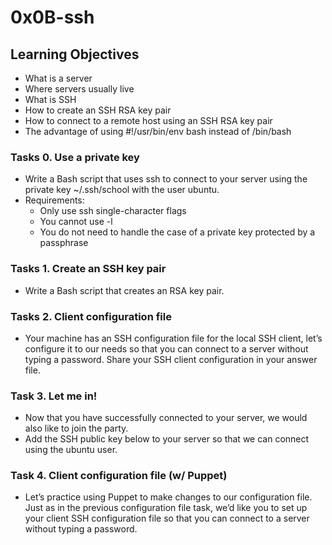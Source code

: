# 0x0B-ssh  
## Learning Objectives  
- What is a server  
- Where servers usually live  
- What is SSH  
- How to create an SSH RSA key pair  
- How to connect to a remote host using an SSH RSA key pair  
- The advantage of using #!/usr/bin/env bash instead of /bin/bash  

### Tasks 0. Use a private key
- Write a Bash script that uses ssh to connect to your server using the private key ~/.ssh/school with the user ubuntu.  
- Requirements:  
	- Only use ssh single-character flags  
	- You cannot use -l  
	- You do not need to handle the case of a private key protected by a passphrase  

### Tasks 1. Create an SSH key pair  
- Write a Bash script that creates an RSA key pair.  

### Tasks 2. Client configuration file  
- Your machine has an SSH configuration file for the local SSH client, let’s configure it to our needs so that you can connect to a server without typing a password. Share your SSH client configuration in your answer file.  

### Task 3. Let me in!
- Now that you have successfully connected to your server, we would also like to join the party.  
- Add the SSH public key below to your server so that we can connect using the ubuntu user.  

### Task 4. Client configuration file (w/ Puppet)  
- Let’s practice using Puppet to make changes to our configuration file. Just as in the previous configuration file task, we’d like you to set up your client SSH configuration file so that you can connect to a server without typing a password.  

